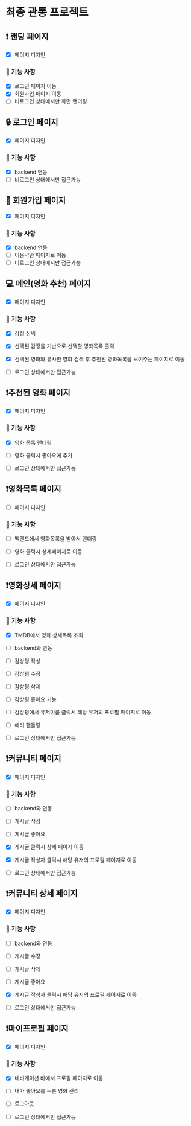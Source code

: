 # 최종 관통 프로젝트

## ❗️ 랜딩 페이지

- [x] 페이지 디자인

### 🚀 기능 사항

- [x] 로그인 페이지 이동
- [x] 회원가입 페이지 이동
- [ ] 비로그인 상태에서만 화면 랜더링

## 🔒 로그인 페이지

- [x] 페이지 디자인

### 🚀 기능 사항

- [x] backend 연동
- [ ] 비로그인 상태에서만 접근가능

## 🔏 회원가입 페이지

- [x] 페이지 디자인

### 🚀 기능 사항

- [x] backend 연동
- [ ] 이용약관 페이지로 이동
- [ ] 비로그인 상태에서만 접근가능

## 💻 메인(영화 추천) 페이지

- [x] 페이지 디자인

### 🚀 기능 사항

- [x] 감정 선택
- [x] 선택된 감정을 기반으로 선택할 영화목록 출력
- [x] 선택된 영화와 유사한 영화 검색 후 추천된 영화목록을 보여주는 페이지로 이동

- [ ] 로그인 상태에서만 접근가능

## ❗️추천된 영화 페이지

- [x] 페이지 디자인

### 🚀 기능 사항

- [x] 영화 목록 랜더링
- [ ] 영화 클릭시 좋아요에 추가

- [ ] 로그인 상태에서만 접근가능

## ❗️영화목록 페이지

- [ ] 페이지 디자인

### 🚀 기능 사항

- [ ] 백엔드에서 영화목록을 받아서 랜더링
- [ ] 영화 클릭시 상세페이지로 이동

- [ ] 로그인 상태에서만 접근가능

## ❗️영화상세 페이지

- [x] 페이지 디자인

### 🚀 기능 사항

- [x] TMDB에서 영화 상세목록 조회
- [ ] backend와 연동
- [ ] 감상평 작성
- [ ] 감상평 수정
- [ ] 감상평 삭제
- [ ] 감상평 좋아요 기능
- [ ] 감상평에서 유저이름 클릭시 해당 유저의 프로필 페이지로 이동

- [ ] 에러 핸들링
- [ ] 로그인 상태에서만 접근가능

## ❗️커뮤니티 페이지

- [x] 페이지 디자인

### 🚀 기능 사항

- [ ] backend와 연동
- [ ] 게시글 작성
- [ ] 게시글 좋아요
- [x] 게시글 클릭시 상세 페이지 이동
- [x] 게시글 작성자 클릭시 해당 유저의 프로필 페이지로 이동

- [ ] 로그인 상태에서만 접근가능

## ❗️커뮤니티 상세 페이지

- [x] 페이지 디자인

### 🚀 기능 사항

- [ ] backend와 연동
- [ ] 게시글 수정
- [ ] 게시글 삭제
- [ ] 게시글 좋아요
- [x] 게시글 작성자 클릭시 해당 유저의 프로필 페이지로 이동

- [ ] 로그인 상태에서만 접근가능

## ❗️마이프로필 페이지

- [x] 페이지 디자인

### 🚀 기능 사항

- [x] 네비게이션 바에서 프로필 페이지로 이동
- [ ] 내가 좋아요를 누른 영화 관리
- [ ] 로그아웃

- [ ] 로그인 상태에서만 접근가능
